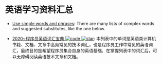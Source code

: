 # 英语学习资料汇总

- [Use simple words and phrases](https://www.plainlanguage.gov/guidelines/words/use-simple-words-phrases/): There are many lists of complex words and suggested substitutes, like the one below.

- [2020~程序员英语词汇宝典 ![code](https://ng-tech.icu/assets/code.svg) ![star](https://img.shields.io/github/stars/Wei-Xia/most-frequent-technology-english-words)](https://github.com/Wei-Xia/most-frequent-technology-english-words): 本列表中的单词是英语类计算机书籍、文档、文章中高频常见的技术词汇，也是程序员工作中常见的英语词汇，最终目的是希望程序员集合自身的英语基础，在掌握列表中的词汇后，可以无障碍阅读英语技术文章和文档。
